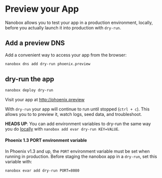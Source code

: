 # Preview your App

Nanobox allows you to test your app in a production environment, locally, before you actually launch it into production with `dry-run`.

## Add a preview DNS
Add a convenient way to access your app from the browser:

```bash
nanobox dns add dry-run phoenix.preview
```

## dry-run the app

```bash
nanobox deploy dry-run
```

Visit your app at <a href="http://phoenix.preview" target="\_blank">http://phoenix.preview</a>

With `dry-run` your app will continue to run until stopped (`ctrl + c`). This allows you to to preview it, watch logs, seed data, and troubleshoot.

**HEADS UP**: You can add environment variables to dry-run the same way you do [locally](/elixir/phoenix/local-evars) with `nanobox add evar dry-run KEY=VALUE`.

#### Phoenix 1.3 PORT environment variable

In Phoenix v1.3 and up, the `PORT` environment variable must be set when running in production. Before staging the nanobox app in a `dry-run`, set this variable with:

```bash
nanobox evar add dry-run PORT=8080
```
